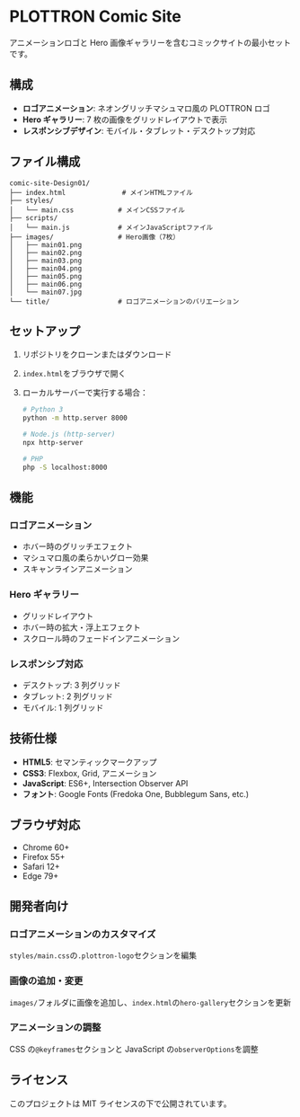 # PLOTTRON Comic Site

アニメーションロゴと Hero 画像ギャラリーを含むコミックサイトの最小セットです。

## 構成

- **ロゴアニメーション**: ネオングリッチマシュマロ風の PLOTTRON ロゴ
- **Hero ギャラリー**: 7 枚の画像をグリッドレイアウトで表示
- **レスポンシブデザイン**: モバイル・タブレット・デスクトップ対応

## ファイル構成

```
comic-site-Design01/
├── index.html              # メインHTMLファイル
├── styles/
│   └── main.css           # メインCSSファイル
├── scripts/
│   └── main.js            # メインJavaScriptファイル
├── images/                # Hero画像（7枚）
│   ├── main01.png
│   ├── main02.png
│   ├── main03.png
│   ├── main04.png
│   ├── main05.png
│   ├── main06.png
│   └── main07.jpg
└── title/                 # ロゴアニメーションのバリエーション
```

## セットアップ

1. リポジトリをクローンまたはダウンロード
2. `index.html`をブラウザで開く
3. ローカルサーバーで実行する場合：

   ```bash
   # Python 3
   python -m http.server 8000

   # Node.js (http-server)
   npx http-server

   # PHP
   php -S localhost:8000
   ```

## 機能

### ロゴアニメーション

- ホバー時のグリッチエフェクト
- マシュマロ風の柔らかいグロー効果
- スキャンラインアニメーション

### Hero ギャラリー

- グリッドレイアウト
- ホバー時の拡大・浮上エフェクト
- スクロール時のフェードインアニメーション

### レスポンシブ対応

- デスクトップ: 3 列グリッド
- タブレット: 2 列グリッド
- モバイル: 1 列グリッド

## 技術仕様

- **HTML5**: セマンティックマークアップ
- **CSS3**: Flexbox, Grid, アニメーション
- **JavaScript**: ES6+, Intersection Observer API
- **フォント**: Google Fonts (Fredoka One, Bubblegum Sans, etc.)

## ブラウザ対応

- Chrome 60+
- Firefox 55+
- Safari 12+
- Edge 79+

## 開発者向け

### ロゴアニメーションのカスタマイズ

`styles/main.css`の`.plottron-logo`セクションを編集

### 画像の追加・変更

`images/`フォルダに画像を追加し、`index.html`の`hero-gallery`セクションを更新

### アニメーションの調整

CSS の`@keyframes`セクションと JavaScript の`observerOptions`を調整

## ライセンス

このプロジェクトは MIT ライセンスの下で公開されています。
